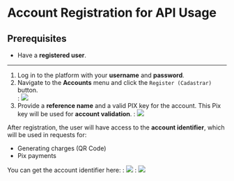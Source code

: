 # Account Registration for API Usage
## Prerequisites
- Have a **registered user**.

---

1. Log in to the platform with your **username** and **password**.
2. Navigate to the **Accounts** menu and click the `Register (Cadastrar)` button.  
: ![][image1]
3. Provide a **reference name** and a valid PIX key for the account. This Pix key will be used for **account validation**.
: ![][image2]

After registration, the user will have access to the **account identifier**, which will be used in requests for:

- Generating charges (QR Code)
- Pix payments

You can get the account identifier here:
: ![][image3]
: ![][image4]

[image1]: /docs/images/Pay/account-register-use-api/1-cadastrar.png
[image2]: /docs/images/Pay/account-register-use-api/2-cadastrar-chave.png
[image3]: /docs/images/Pay/account-register-use-api/3-atualizar-cadastro.png
[image4]: /docs/images/Pay/account-register-use-api/4-tela-atualizar-cadastro.png